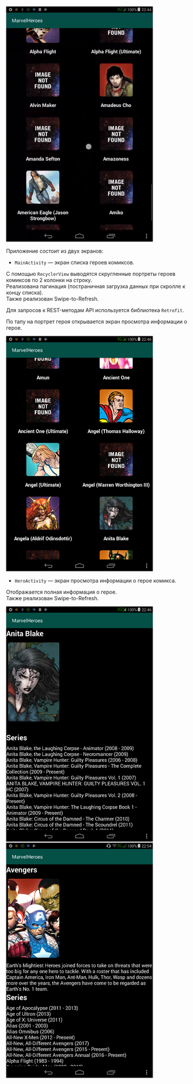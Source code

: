 ![img0](screenshots/screen-gif.gif)  
  
  
  
Приложение состоит из двух экранов:  
  
* ``MainActivity`` — экран списка героев комиксов.  
  
С помощью ``RecyclerView`` выводятся скругленные портреты героев комиксов по 2 колонки на строку.  
Реализована пагинация (постраничная загрузка данных при скролле к концу списка).  
Также реализован Swipe-to-Refresh.  
  
Для запросов к REST-методам API используется библиотека ``Retrofit``.  
  
По тапу на портрет героя открывается экран просмотра информации о герое.  
  
![img1](screenshots/screen1.png)  
  
  
  
* ``HeroActivity`` — экран просмотра информации о герое комикса.  
  
Отображается полная информация о герое.  
Также реализован Swipe-to-Refresh.  
  
![img2](screenshots/screen2.png)   ![img3](screenshots/screen3.png)  
